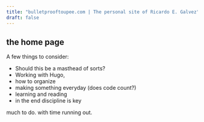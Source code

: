 ```yaml
---
title: "bulletprooftoupee.com | The personal site of Ricardo E. Galvez"
draft: false
---
```


## the home page

A few things to consider:

* Should this be a masthead of sorts?
* Working with Hugo,
* how to organize
* making something everyday (does code count?)
* learning and reading
* in the end discipline is key

much to do. with time running out.
